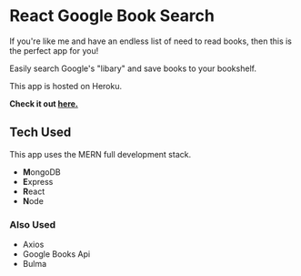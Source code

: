 # React Google Book Search

If you're like me and have an endless list of need to read books, then this is the perfect app for you!

Easily search Google's "libary" and save books to your bookshelf.

This app is hosted on Heroku.

**Check it out [here.](https://react-book-search.herokuapp.com)**

## Tech Used

This app uses the MERN full development stack.

* **M**ongoDB
* **E**xpress
* **R**eact
* **N**ode

### Also Used

* Axios
* Google Books Api
* Bulma
